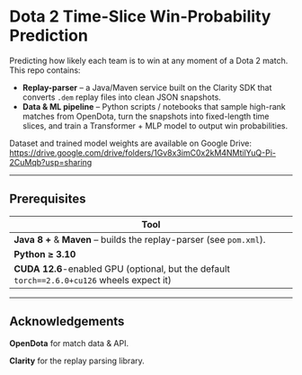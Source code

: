 # Dota 2 Time-Slice Win-Probability Prediction

Predicting how likely each team is to win at any moment of a Dota 2 match.  
This repo contains:

* **Replay-parser** – a Java/Maven service built on the Clarity SDK that converts `.dem` replay files into clean JSON snapshots.  
* **Data & ML pipeline** – Python scripts / notebooks that sample high-rank matches from OpenDota, turn the snapshots into fixed-length time slices, and train a Transformer + MLP model to output win probabilities.

Dataset and trained model weights are available on Google Drive:
https://drive.google.com/drive/folders/1Gv8x3imC0x2kM4NMtilYuQ-Pi-2CuMqb?usp=sharing

---

## Prerequisites

| Tool |
|------|
| **Java 8 +** & **Maven** – builds the replay-parser (see `pom.xml`). |
| **Python ≥ 3.10** |
| **CUDA 12.6**-enabled GPU (optional, but the default `torch==2.6.0+cu126` wheels expect it) |

---

## Acknowledgements

**OpenDota** for match data & API.

**Clarity** for the replay parsing library.
